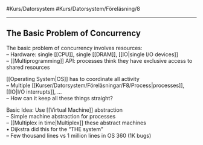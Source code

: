 #Kurs/Datorsystem #Kurs/Datorsystem/Föreläsning/8 
***

## The Basic Problem of Concurrency  
The basic problem of concurrency involves resources:  
– Hardware: single [[CPU]], single [[DRAM]], [[IO|single I/O devices]]  
– [[Multiprogramming]] API: processes think they have exclusive access to  
shared resources  

[[Operating System|OS]] has to coordinate all activity  
– Multiple [[Kurser/Datorsystem/Föreläsningar/F8/Process|processes]], [[IO|I/O interrupts]], ...  
– How can it keep all these things straight?  

Basic Idea: Use [[Virtual Machine]] abstraction  
– Simple machine abstraction for processes  
– [[Multiplex in time|Multiplex]] these abstract machines  
• Dijkstra did this for the “THE system”  
– Few thousand lines vs 1 million lines in OS 360 (1K bugs)